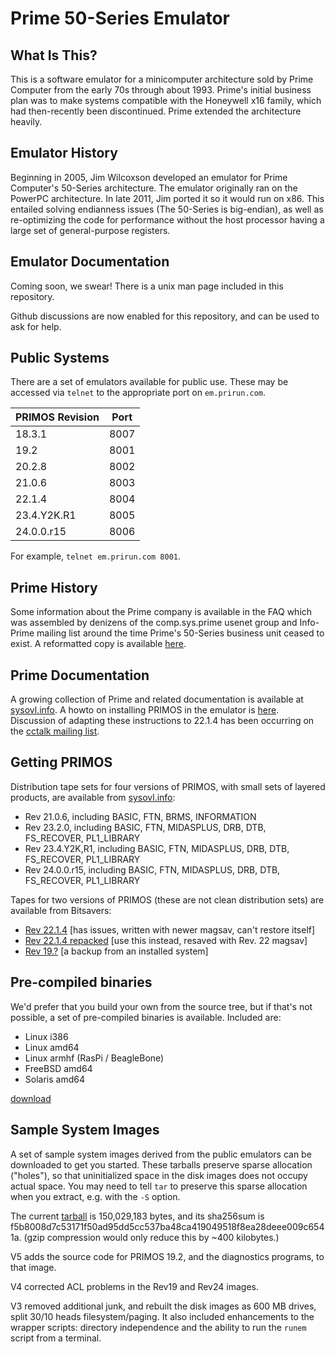 # Prime 50-Series Emulator

## What Is This?

This is a software emulator for a minicomputer architecture sold by
Prime Computer from the early 70s through about 1993.  Prime's initial
business plan was to make systems compatible with the Honeywell x16
family, which had then-recently been discontinued.  Prime extended
the architecture heavily.

## Emulator History

Beginning in 2005, Jim Wilcoxson developed an emulator for Prime
Computer's 50-Series architecture.  The emulator originally ran on
the PowerPC architecture.  In late 2011, Jim ported it so it would
run on x86.  This entailed solving endianness issues (The 50-Series is
big-endian), as well as re-optimizing the code for performance without
the host processor having a large set of general-purpose registers.

## Emulator Documentation

Coming soon, we swear!  There is a unix man page included in this
repository.

Github discussions are now enabled for this repository, and can be
used to ask for help.

## Public Systems

There are a set of emulators available for public use.  These may be
accessed via `telnet` to the appropriate port on `em.prirun.com`.

| PRIMOS Revision | Port |
|-----------------|------|
| 18.3.1          | 8007 |
| 19.2            | 8001 |
| 20.2.8          | 8002 |
| 21.0.6          | 8003 |
| 22.1.4          | 8004 |
| 23.4.Y2K.R1     | 8005 |
| 24.0.0.r15      | 8006 |

For example, `telnet em.prirun.com 8001`.

## Prime History

Some information about the Prime company is available in the FAQ
which was assembled by denizens of the comp.sys.prime usenet group
and Info-Prime mailing list around the time Prime's 50-Series
business unit ceased to exist.  A reformatted copy is available
[here](https://sysovl.info/reference_prime_faq.html).

## Prime Documentation

A growing collection of Prime and related documentation is available
at [sysovl.info](https://sysovl.info/reference_prime.html).
A howto on installing PRIMOS in the emulator is
[here](https://sysovl.info/reference_prime_drb_installing_primos.html).
Discussion of adapting these instructions to
22.1.4 has been occurring on the [cctalk mailing
list](http://classiccmp.org/pipermail/cctalk/2020-March/052126.html).

## Getting PRIMOS

Distribution tape sets for four versions of PRIMOS,
with small sets of layered products, are available from
[sysovl.info](https://sysovl.info/downloads_prime_primedist.html):

* Rev 21.0.6, including BASIC, FTN, BRMS, INFORMATION
* Rev 23.2.0, including BASIC, FTN, MIDASPLUS, DRB, DTB, FS_RECOVER, PL1_LIBRARY
* Rev 23.4.Y2K,R1, including BASIC, FTN, MIDASPLUS, DRB, DTB, FS_RECOVER, PL1_LIBRARY
* Rev 24.0.0.r15, including BASIC, FTN, MIDASPLUS, DRB, DTB, FS_RECOVER, PL1_LIBRARY

Tapes for two versions of PRIMOS (these are not clean distribution sets)
are available from Bitsavers:

* [Rev 22.1.4](http://bitsavers.org/bits/Prime/primos_22.1.4.zip) [has issues, written with newer magsav, can't restore itself]
* [Rev 22.1.4 repacked](https://yagi.h-net.org/m2214repack.tar.gz) [use this instead, resaved with Rev. 22 magsav]
* [Rev 19.?](http://bitsavers.org/bits/Prime/pps/03_log.tape_I=boot_II=iptpal.tap.gz) [a backup from an installed system]

## Pre-compiled binaries

We'd prefer that you build your own from the source tree, but if that's
not possible, a set of pre-compiled binaries is available.  Included are:

* Linux i386
* Linux amd64
* Linux armhf (RasPi / BeagleBone)
* FreeBSD amd64
* Solaris amd64

[download](https://sysovl.info/pages/blobs/emulator/embinaries.20200504.tar.gz)

## Sample System Images

A set of sample system images derived from the public emulators can
be downloaded to get you started.  These tarballs preserve sparse
allocation ("holes"), so that uninitialized space in the disk images
does not occupy actual space.  You may need to tell `tar` to preserve
this sparse allocation when you extract, e.g. with the `-S` option.

The current
[tarball](https://sysovl.info/pages/blobs/emulator/p50em_samplemachines_v5.tar)
is 150,029,183 bytes, and its sha256sum is
f5b8008d7c53171f50ad95dd5cc537ba48ca419049518f8ea28deee009c6541a.
(gzip compression would only reduce this by ~400 kilobytes.)

V5 adds the source code for PRIMOS 19.2, and the diagnostics programs,
to that image.

V4 corrected ACL problems in the Rev19 and Rev24 images.

V3 removed additional junk, and rebuilt the disk images as 600
MB drives, split 30/10 heads filesystem/paging.  It also included
enhancements to the wrapper scripts: directory independence and the
ability to run the `runem` script from a terminal.
